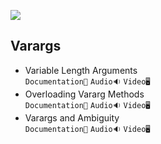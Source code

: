 ![](/Assets/varags.png)
## Varargs

- Variable Length Arguments<br>
  `Documentation📃`
  `Audio🔉`
  `Video🖥️`
- Overloading Vararg Methods<br>
  `Documentation📃`
  `Audio🔉`
  `Video🖥️`
- Varargs and Ambiguity<br>
  `Documentation📃`
  `Audio🔉`
  `Video🖥️`